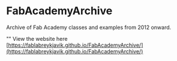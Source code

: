 # FabAcademyArchive
Archive of Fab Academy classes and examples from 2012 onward.

"" View the website here [https://fablabreykjavik.github.io/FabAcademyArchive/](https://fablabreykjavik.github.io/FabAcademyArchive/)
